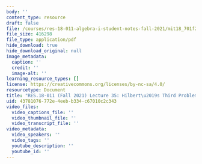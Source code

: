 ```yaml
---
body: ''
content_type: resource
draft: false
file: /courses/res-18-011-algebra-i-student-notes-fall-2021/mit18_701f21_lect35.pdf
file_size: 416298
file_type: application/pdf
hide_download: true
hide_download_original: null
image_metadata:
  caption: ''
  credit: ''
  image-alt: ''
learning_resource_types: []
license: https://creativecommons.org/licenses/by-nc-sa/4.0/
resourcetype: Document
title: "RES.18-011 (Fall 2021) Lecture 35: Hilbert\u2019s Third Problem "
uid: 43781076-772e-4eeb-b334-c67010c2c343
video_files:
  video_captions_file: ''
  video_thumbnail_file: ''
  video_transcript_file: ''
video_metadata:
  video_speakers: ''
  video_tags: ''
  youtube_description: ''
  youtube_id: ''
---
```

